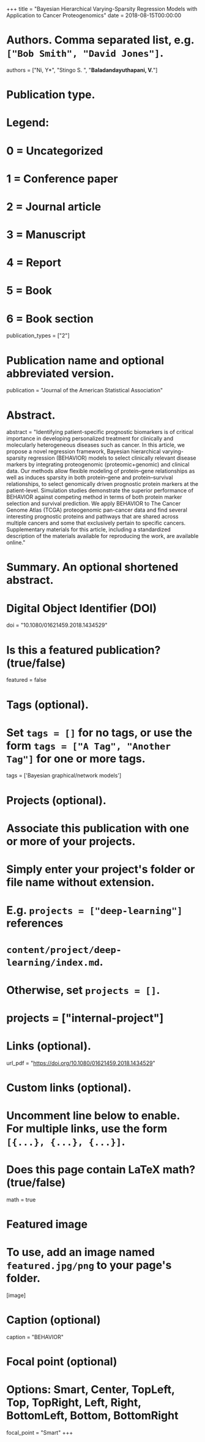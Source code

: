 +++
title = "Bayesian Hierarchical Varying-Sparsity Regression Models with Application to Cancer Proteogenomics"
date = 2018-08-15T00:00:00

# Authors. Comma separated list, e.g. `["Bob Smith", "David Jones"]`.
authors = ["Ni, Y*", "Stingo S. ", "**Baladandayuthapani, V.**"]

# Publication type.
# Legend:
# 0 = Uncategorized
# 1 = Conference paper
# 2 = Journal article
# 3 = Manuscript
# 4 = Report
# 5 = Book
# 6 = Book section
publication_types = ["2"]

# Publication name and optional abbreviated version.
publication = "Journal of the American Statistical Association"

# Abstract.
abstract = "Identifying patient-specific prognostic biomarkers is of critical importance in developing personalized treatment for clinically and molecularly heterogeneous diseases such as cancer. In this article, we propose a novel regression framework, Bayesian hierarchical varying-sparsity regression (BEHAVIOR) models to select clinically relevant disease markers by integrating proteogenomic (proteomic+genomic) and clinical data. Our methods allow flexible modeling of protein–gene relationships as well as induces sparsity in both protein–gene and protein–survival relationships, to select genomically driven prognostic protein markers at the patient-level. Simulation studies demonstrate the superior performance of BEHAVIOR against competing method in terms of both protein marker selection and survival prediction. We apply BEHAVIOR to The Cancer Genome Atlas (TCGA) proteogenomic pan-cancer data and find several interesting prognostic proteins and pathways that are shared across multiple cancers and some that exclusively pertain to specific cancers. Supplementary materials for this article, including a standardized description of the materials available for reproducing the work, are available online."

# Summary. An optional shortened abstract.

# Digital Object Identifier (DOI)
doi = "10.1080/01621459.2018.1434529"

# Is this a featured publication? (true/false)
featured = false

# Tags (optional).
#   Set `tags = []` for no tags, or use the form `tags = ["A Tag", "Another Tag"]` for one or more tags.
tags = ['Bayesian graphical/network models']

# Projects (optional).
#   Associate this publication with one or more of your projects.
#   Simply enter your project's folder or file name without extension.
#   E.g. `projects = ["deep-learning"]` references 
#   `content/project/deep-learning/index.md`.
#   Otherwise, set `projects = []`.
# projects = ["internal-project"]

# Links (optional).
 url_pdf = "https://doi.org/10.1080/01621459.2018.1434529"




# Custom links (optional).
#   Uncomment line below to enable. For multiple links, use the form `[{...}, {...}, {...}]`.

# Does this page contain LaTeX math? (true/false)
math = true

# Featured image
# To use, add an image named `featured.jpg/png` to your page's folder. 
[image]
  # Caption (optional)
  caption = "BEHAVIOR"

  # Focal point (optional)
  # Options: Smart, Center, TopLeft, Top, TopRight, Left, Right, BottomLeft, Bottom, BottomRight
  focal_point = "Smart"
+++

